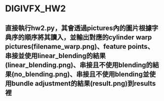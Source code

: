 # DIGIVFX_HW2

## 直接執行hw2.py，其會透過pictures內的圖片根據字典序的順序將其讀入，並輸出對應的cylinder warp pictures(filename_warp.png)、feature points、串接並使用linear_blending的結果(linear_blending.png)、串接且不使用blending的結果(no_blending.png)、串接且不使用blending並使用bundle adjustment的結果(result.png)到results裡 
